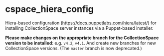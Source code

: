 # cspace_hiera_config
Hiera-based configuration (https://docs.puppetlabs.com/hiera/latest/) for installing CollectionSpace server instances via a Puppet-based installer.

**Please make changes on the appropriate branch for the CollectionSpace
version to be installed**: e.g. `v4.2`, `v4.1`. And create new branches
for new CollectionSpace versions. (The `master` branch is now deprecated.)
